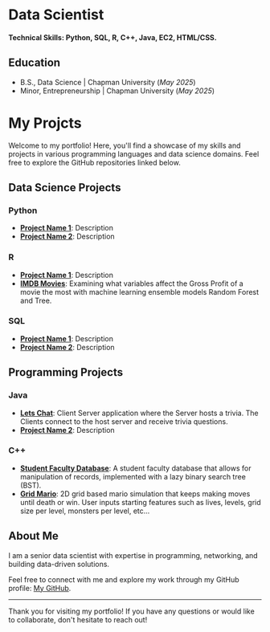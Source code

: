 # Data Scientist

#### Technical Skills: Python, SQL, R, C++, Java, EC2, HTML/CSS.

## Education
- B.S., Data Science | Chapman University (_May 2025_)
- Minor, Entrepreneurship | Chapman University (_May 2025_)

# My Projcts

Welcome to my portfolio! Here, you'll find a showcase of my skills and projects in various programming languages and data science domains. Feel free to explore the GitHub repositories linked below.

## Data Science Projects

### Python
- **[Project Name 1](https://github.com/swordman08/python-project-1)**: Description 
- **[Project Name 2](https://github.com/swordman08/python-project-2)**: Description

### R
- **[Project Name 1](https://github.com/swordman08/r-project-1)**: Description 
- **[IMDB Movies](https://github.com/swordman08/R-Code-Problem-4)**: Examining what variables affect the Gross Profit of a movie the most with machine learning ensemble models Random Forest and Tree.

### SQL
- **[Project Name 1](https://github.com/swordman08/sql-project-1)**: Description 
- **[Project Name 2](https://github.com/swordman08/sql-project-2)**: Description

## Programming Projects

### Java
- **[Lets Chat](https://github.com/swordman08/LetsChat)**: Client Server application where the Server hosts a trivia. The Clients connect to the host server and receive trivia questions.
- **[Project Name 2](https://github.com/swordman08/java-project-2)**: Description

### C++
- **[Student Faculty Database](https://github.com/swordman08/lazyBST)**: A student faculty database that allows for manipulation of records, implemented with a lazy binary search tree (BST).
- **[Grid Mario](https://github.com/swordman08/Mario)**: 2D grid based mario simulation that keeps making moves until death or win. User inputs starting features such as lives, levels, grid size per level, monsters per level, etc...

## About Me
I am a senior data scientist with expertise in programming, networking, and building data-driven solutions. 

Feel free to connect with me and explore my work through my GitHub profile: [My GitHub](https://github.com/swordman08).

---

Thank you for visiting my portfolio! If you have any questions or would like to collaborate, don't hesitate to reach out!
